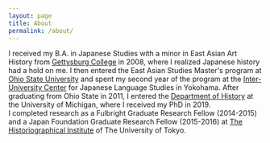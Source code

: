 ```yaml
---
layout: page
title: About
permalink: /about/
---
```



I received my B.A. in Japanese Studies with a minor in East Asian Art History from <a href="https://www.gettysburg.edu/academics/catalog/programs/japanese.dot">Gettysburg College</a> in 2008, where I realized Japanese history had a hold on me. I then entered the East Asian Studies Master's program at <a href="https://easc.osu.edu/degrees/eas-ma">Ohio State University</a> and spent my second year of the program at the <a href="https://web.stanford.edu/dept/IUC/cgi-bin/">Inter-University Center</a> for Japanese Language Studies in Yokohama. After graduating from Ohio State in 2011, I entered the <a href="https://lsa.umich.edu/history">Department of History</a> at the University of Michigan, where I received my PhD in 2019.
<br>
I completed research as a Fulbright Graduate Research Fellow (2014-2015) and a Japan Foundation Graduate Research Fellow (2015-2016) at <a href="http://www.hi.u-tokyo.ac.jp/index-j.html">The Historiographical Institute</a> of The University of Tokyo.
